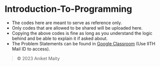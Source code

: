 # Introduction-To-Programming 


* The codes here are meant to serve as reference only.
* Only codes that are allowed to be shared will be uploaded here.
* Copying the above codes is fine as long as you understand the logic behind and be able to explain it if asked about.
* The Problem Statements can be found in [Google Classroom](https://classroom.google.com/c/NjE3NDEyNDU3NzMx) (Use IITH Mail ID to access).

> © 2023 Aniket Maity
